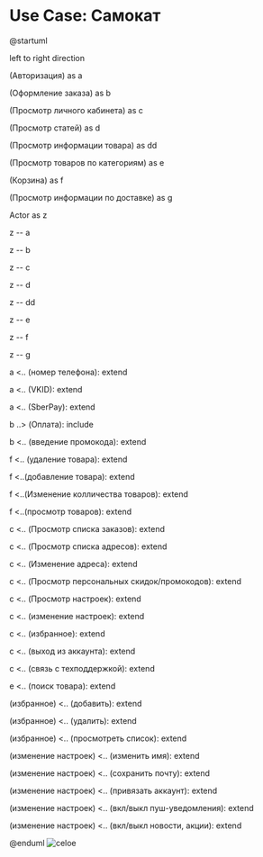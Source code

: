# Use Сase: Самокат


@startuml 

left to right direction

(Авторизация) as a 

(Оформление заказа) as b 

(Просмотр личного кабинета) as c 

(Просмотр статей) as d

(Просмотр информации товара) as dd 

(Просмотр товаров по категориям) as e 

(Корзина) as f 

(Просмотр информации по доставке) as g 


Actor as z

z -- a

z -- b

z -- c

z -- d

z -- dd

z -- e

z -- f

z -- g


a <.. (номер телефона): extend

a <.. (VKID): extend

a <.. (SberPay): extend

b ..> (Оплата): include

b <..  (введение промокода): extend

 
f <.. (удаление товара): extend

f <..(добавление товара): extend

f <..(Изменение колличества товаров): extend

f <..(просмотр товаров): extend



c <.. (Просмотр списка заказов): extend

c <.. (Просмотр списка адресов): extend

c <.. (Изменение адреса): extend

c <.. (Просмотр персональных скидок/промокодов): extend

c <.. (Просмотр настроек): extend

c <.. (изменение настроек): extend

c <.. (избранное): extend

c <.. (выход из аккаунта): extend

c <.. (связь с техподдержкой): extend

e <.. (поиск товара): extend

(избранное) <.. (добавить): extend

(избранное) <.. (удалить): extend

(избранное) <.. (просмотреть список): extend


(изменение настроек) <.. (изменить имя): extend

(изменение настроек) <.. (сохранить почту): extend

(изменение настроек) <.. (привязать аккаунт): extend

(изменение настроек) <.. (вкл/выкл пуш-уведомления): extend

(изменение настроек) <.. (вкл/выкл новости, акции): extend

@enduml
![celoe](https://user-images.githubusercontent.com/104089098/164276449-a19c398b-3ed6-4eee-aea6-595007be7aee.jpg)

